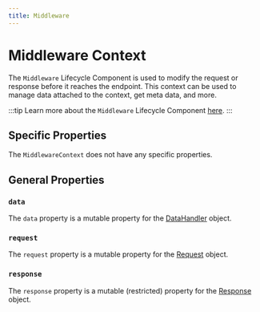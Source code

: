 ```yaml
---
title: Middleware
---
```


# Middleware Context

The `Middleware` Lifecycle Component is used to modify the request or response before it reaches the endpoint. This context can be used to manage data attached to the context, get meta data, and more.

:::tip
Learn more about the `Middleware` Lifecycle Component [here](../lifecycle-components/middleware).
:::

## Specific Properties

The `MiddlewareContext` does not have any specific properties.

## General Properties

### `data`

The `data` property is a mutable property for the [DataHandler](./core/data_handler) object.

### `request`

The `request` property is a mutable property for the [Request](../request/overview) object.

### `response`

The `response` property is a mutable (restricted) property for the [Response](./core/response) object.
